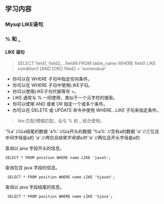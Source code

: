 ## 学习内容

### Mysql LIKE语句
### %  和 _ 



#### LIKE 语句

> SELECT field1, field2,...fieldN 
  FROM table_name
  WHERE field1 LIKE condition1 [AND [OR]] filed2 = 'somevalue'


* 你可以在 WHERE 子句中指定任何条件。
* 你可以在 WHERE 子句中使用LIKE子句。
* 你可以使用LIKE子句代替等号 =。
* LIKE 通常与 % 一同使用，类似于一个元字符的搜索。
* 你可以使用 AND 或者 OR 指定一个或多个条件。
* 你可以在 DELETE 或 UPDATE 命令中使用 WHERE...LIKE 子句来指定条件。

> like 匹配/模糊匹配，会与 % 和 _ 结合使用。

'%a'     //以a结尾的数据
'a%'     //以a开头的数据
'%a%'    //含有a的数据
'_a_'    //三位且中间字母是a的
'_a'     //两位且结尾字母是a的
'a_'     //两位且开头字母是a的

查询以 java 字段开头的信息。

``` SELECT * FROM position WHERE name LIKE 'java%'; ```

查询包含 java 字段的信息。

``` SELECT * FROM position WHERE name LIKE '%java%';```

查询以 java 字段结尾的信息。

``` SELECT * FROM position WHERE name LIKE '%java';```

